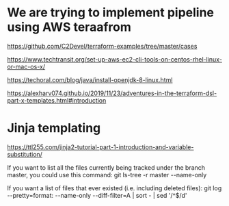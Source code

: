 # We are trying to implement pipeline using AWS teraafrom


https://github.com/C2Devel/terraform-examples/tree/master/cases


https://www.techtransit.org/set-up-aws-ec2-cli-tools-on-centos-rhel-linux-or-mac-os-x/


https://techoral.com/blog/java/install-openjdk-8-linux.html


https://alexharv074.github.io/2019/11/23/adventures-in-the-terraform-dsl-part-x-templates.html#introduction



# Jinja templating
https://ttl255.com/jinja2-tutorial-part-1-introduction-and-variable-substitution/



If you want to list all the files currently being tracked under the branch master, you could use this command:
git ls-tree -r master --name-only

If you want a list of files that ever existed (i.e. including deleted files):
git log --pretty=format: --name-only --diff-filter=A | sort - | sed '/^$/d'
